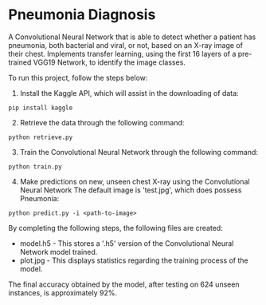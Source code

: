 # Pneumonia Diagnosis
A Convolutional Neural Network that is able to detect whether a patient has pneumonia, both bacterial and viral, or not, based on an X-ray image of their chest. Implements transfer learning, using the first 16 layers of a pre-trained VGG19 Network, to identify the image classes.


To run this project, follow the steps below:
1. Install the Kaggle API, which will assist in the downloading of data:
```
pip install kaggle
```
2. Retrieve the data through the following command:
```
python retrieve.py
```
3. Train the Convolutional Neural Network through the following command:
```
python train.py
```
4. Make predictions on new, unseen chest X-ray using the Convolutional Neural Network The default image is 'test.jpg', which does possess Pneumonia:
```
python predict.py -i <path-to-image>
```


By completing the following steps, the following files are created:
* model.h5 - This stores a '.h5' version of the Convolutional Neural Network model trained.
* plot.jpg - This displays statistics regarding the training process of the model.


The final accuracy obtained by the model, after testing on 624 unseen instances, is approximately 92%. 
